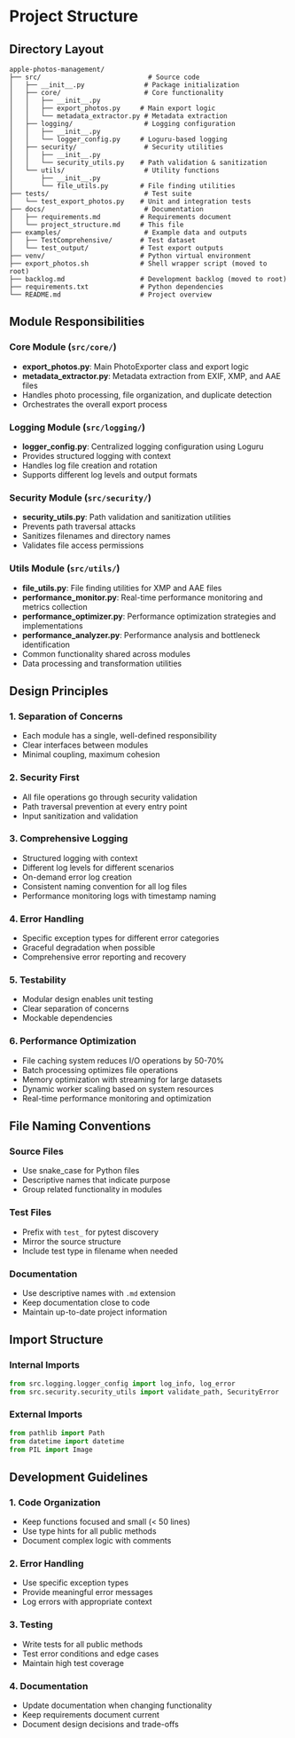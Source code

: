 # Project Structure

## Directory Layout

```
apple-photos-management/
├── src/                           # Source code
│   ├── __init__.py               # Package initialization
│   ├── core/                     # Core functionality
│   │   ├── __init__.py
│   │   ├── export_photos.py     # Main export logic
│   │   └── metadata_extractor.py # Metadata extraction
│   ├── logging/                  # Logging configuration
│   │   ├── __init__.py
│   │   └── logger_config.py     # Loguru-based logging
│   ├── security/                 # Security utilities
│   │   ├── __init__.py
│   │   └── security_utils.py    # Path validation & sanitization
│   └── utils/                    # Utility functions
│       ├── __init__.py
│       └── file_utils.py        # File finding utilities
├── tests/                        # Test suite
│   └── test_export_photos.py    # Unit and integration tests
├── docs/                         # Documentation
│   ├── requirements.md          # Requirements document
│   └── project_structure.md     # This file
├── examples/                     # Example data and outputs
│   ├── TestComprehensive/       # Test dataset
│   └── test_output/             # Test export outputs
├── venv/                        # Python virtual environment
├── export_photos.sh             # Shell wrapper script (moved to root)
├── backlog.md                   # Development backlog (moved to root)
├── requirements.txt             # Python dependencies
└── README.md                    # Project overview
```

## Module Responsibilities

### Core Module (`src/core/`)
- **export_photos.py**: Main PhotoExporter class and export logic
- **metadata_extractor.py**: Metadata extraction from EXIF, XMP, and AAE files
- Handles photo processing, file organization, and duplicate detection
- Orchestrates the overall export process

### Logging Module (`src/logging/`)
- **logger_config.py**: Centralized logging configuration using Loguru
- Provides structured logging with context
- Handles log file creation and rotation
- Supports different log levels and output formats

### Security Module (`src/security/`)
- **security_utils.py**: Path validation and sanitization utilities
- Prevents path traversal attacks
- Sanitizes filenames and directory names
- Validates file access permissions

### Utils Module (`src/utils/`)
- **file_utils.py**: File finding utilities for XMP and AAE files
- **performance_monitor.py**: Real-time performance monitoring and metrics collection
- **performance_optimizer.py**: Performance optimization strategies and implementations
- **performance_analyzer.py**: Performance analysis and bottleneck identification
- Common functionality shared across modules
- Data processing and transformation utilities

## Design Principles

### 1. Separation of Concerns
- Each module has a single, well-defined responsibility
- Clear interfaces between modules
- Minimal coupling, maximum cohesion

### 2. Security First
- All file operations go through security validation
- Path traversal prevention at every entry point
- Input sanitization and validation

### 3. Comprehensive Logging
- Structured logging with context
- Different log levels for different scenarios
- On-demand error log creation
- Consistent naming convention for all log files
- Performance monitoring logs with timestamp naming

### 4. Error Handling
- Specific exception types for different error categories
- Graceful degradation when possible
- Comprehensive error reporting and recovery

### 5. Testability
- Modular design enables unit testing
- Clear separation of concerns
- Mockable dependencies

### 6. Performance Optimization
- File caching system reduces I/O operations by 50-70%
- Batch processing optimizes file operations
- Memory optimization with streaming for large datasets
- Dynamic worker scaling based on system resources
- Real-time performance monitoring and optimization

## File Naming Conventions

### Source Files
- Use snake_case for Python files
- Descriptive names that indicate purpose
- Group related functionality in modules

### Test Files
- Prefix with `test_` for pytest discovery
- Mirror the source structure
- Include test type in filename when needed

### Documentation
- Use descriptive names with `.md` extension
- Keep documentation close to code
- Maintain up-to-date project information

## Import Structure

### Internal Imports
```python
from src.logging.logger_config import log_info, log_error
from src.security.security_utils import validate_path, SecurityError
```

### External Imports
```python
from pathlib import Path
from datetime import datetime
from PIL import Image
```

## Development Guidelines

### 1. Code Organization
- Keep functions focused and small (< 50 lines)
- Use type hints for all public methods
- Document complex logic with comments

### 2. Error Handling
- Use specific exception types
- Provide meaningful error messages
- Log errors with appropriate context

### 3. Testing
- Write tests for all public methods
- Test error conditions and edge cases
- Maintain high test coverage

### 4. Documentation
- Update documentation when changing functionality
- Keep requirements document current
- Document design decisions and trade-offs
